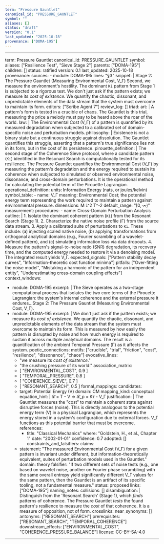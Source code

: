 ```yaml
---
term: "Pressure Gauntlet"
canonical_id: "PRESSURE_GAUNTLET"
symbol: ""
aliases: []
status: "draft"
version: "0.1"
last_updated: "2025-10-18"
provenance: ["DOMA-195"]
---
```


---
term: Pressure Gauntlet
canonical_id: PRESSURE_GAUNTLET
symbol: 
aliases: ["Resilience Test", "Sieve Stage 2"]
parents: ["DOMA-195"]
children: []
status: ratified
version: 0.1
last_updated: 2025-10-18
provenance:
  sources:
    - module: DOMA-195
      lines: "§3"
      snippet: |
        Stage 2: The Pressure Gauntlet (Measuring Environmental Cost, V_Γ)
        Second, we measure the environment's hostility. The dominant `Ki` pattern from Stage 1 is subjected to a rigorous test. We don't just ask if the pattern exists; we measure its *cost of existence*. We quantify the chaotic, dissonant, and unpredictable elements of the data stream that the system must overcome to maintain its form.
  editors: ["Scribe Agent 7"]
  review_log: []
triad:
  art: |
    A pattern's form is tested in a crucible of chaos. The Gauntlet is this trial, measuring the price a melody must pay to be heard above the roar of the world.
  law: |
    The Environmental Cost (V_Γ) of a pattern is quantified by its measured degradation when subjected to a calibrated set of domain-specific noise and perturbation models.
  philosophy: |
    Existence is not a binary state but a continuous struggle against dissolution. The Gauntlet quantifies this struggle, asserting that a pattern's true significance lies not in its form, but in the cost of its persistence.
pirouette_definition: |
  The second stage of the Coherence Sieve protocol, where a candidate pattern (`Ki`) identified in the Resonant Search is computationally tested for its resilience. The Pressure Gauntlet quantifies the Environmental Cost (V_Γ) by measuring the pattern's degradation and the energy required to sustain its coherence when subjected to simulated or observed environmental noise, dissonance, and cross-domain perturbations. It is the operational method for calculating the potential term of the Pirouette Lagrangian.
operational_definition:
  units: Information Energy (nats, or joules/kelvin)
  symbol_table:
    - name: V_Γ
      meaning: Environmental Cost; the potential energy term representing the work required to maintain a pattern against environmental pressure.
      dimensions: M L^2 T^-2
      default_range: "[0, ∞)"
  measurement:
    procedures:
      - name: Cross-Domain Perturbation Analysis
        outline: |
          1. Isolate the dominant coherent pattern (`Ki`) from the Resonant Search (Stage 1).
          2. Characterize the native noise profile (Γ) from the source data stream.
          3. Apply a calibrated suite of perturbations to `Ki`. These include: (a) injecting scaled native noise, (b) applying transformations from orthogonal analytical domains (e.g., Fourier scrambling of a wavelet-defined pattern), and (c) simulating information loss via data dropouts.
          4. Measure the pattern's signal-to-noise ratio (SNR) degradation, its recovery time, and the computed energy needed to restore it via a denoising model. The integrated result yields V_Γ.
        expected_signals: ["Pattern stability decay curves", "Information-theoretic cost function minima"]
        pitfalls: ["Over-fitting the noise model", "Mistaking a harmonic of the pattern for an independent entity", "Underestimating cross-domain coupling effects"]
context_windows:
  - module: DOMA-195
    excerpt: |
      The Sieve operates as a two-stage computational process that isolates the two core terms of the Pirouette Lagrangian: the system's internal coherence and the external pressure it endures...Stage 2: The Pressure Gauntlet (Measuring Environmental Cost, V_Γ).
  - module: DOMA-195
    excerpt: |
      We don't just ask if the pattern exists; we measure its *cost of existence*. We quantify the chaotic, dissonant, and unpredictable elements of the data stream that the system must overcome to maintain its form. This is measured by how easily the pattern is disrupted by noise and how much energy is required to sustain it across multiple analytical domains. The result is a quantification of the ambient Temporal Pressure (Γ) as it affects the system.
poetic_connections:
  motifs: ["crucible", "trial", "friction", "cost", "resilience", "dissonance", "chaos"]
  evocative_lines:
    - "we measure its *cost of existence*."
    - "the crushing pressure of its world."
  association_matrix:
    - [ "ENVIRONMENTAL_COST", 0.9 ]
    - [ "TEMPORAL_PRESSURE", 0.8 ]
    - [ "COHERENCE_SIEVE", 0.7 ]
    - [ "RESONANT_SEARCH", 0.5 ]
formal_mappings:
  candidates:
    - target: Potential Energy (V)
      domain: CM
      mapping_kind: conceptual
      equation_hint: |
        𝓛 = T - V  =>  𝓛_p = Kτ - V_Γ
      justification: |
        The Gauntlet measures the "cost" to maintain a coherent state against disruptive forces (noise). This is directly analogous to the potential energy term (V) in a physical Lagrangian, which represents the energy stored in a system's configuration due to external forces. V_Γ functions as this potential barrier that must be overcome.
      references:
        - title: "Classical Mechanics"
          where: "Goldstein, H., et al., Chapter 1"
          date: "2002-01-01"
      confidence: 0.7
  adopted: []
constraints_and_falsifiers:
  claims:
    - statement: "The measured Environmental Cost (V_Γ) for a given pattern is invariant under different, but information-theoretically equivalent, suites of perturbation models used in the Gauntlet."
      domain: theory
      falsifier: "If two different sets of noise tests (e.g., one based on wavelet noise, another on Fourier phase scrambling) with the same overall entropy yield significantly different V_Γ values for the same pattern, then the Gauntlet is an artifact of its specific tooling, not a fundamental measure."
      status: proposed
      links: ["DOMA-195"]
naming_notes:
  collisions: []
  disambiguation: |
    Distinguish from the 'Resonant Search' (Stage 1), which *finds* patterns of coherence. The Pressure Gauntlet *tests* the found pattern's resilience to measure the *cost* of that coherence. It is a measure of opposition, not of form.
crosslinks:
  near_synonyms: []
  antonyms: ["RESONANT_SEARCH"]
  prerequisites: ["RESONANT_SEARCH", "TEMPORAL_COHERENCE"]
  downstream_effects: ["ENVIRONMENTAL_COST", "COHERENCE_PRESSURE_BALANCE"]
license: CC-BY-SA-4.0
---